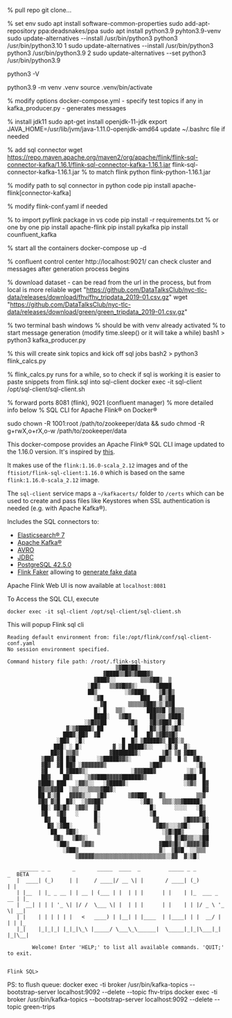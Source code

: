 % pull repo
git clone...

% set env
sudo apt install software-common-properties
sudo add-apt-repository ppa:deadsnakes/ppa
sudo apt install python3.9 pyhton3.9-venv
sudo update-alternatives --install /usr/bin/python3 python3 /usr/bin/python3.10 1
sudo update-alternatives --install /usr/bin/python3 python3 /usr/bin/python3.9 2
sudo update-alternatives --set python3 /usr/bin/python3.9

python3 -V

python3.9 -m venv .venv
source .venv/bin/activate

% modify options
docker-compose.yml - specify test topics if any
in kafka_producer.py - generates messages

% install jdk11
sudo apt-get install openjdk-11-jdk
export JAVA_HOME=/usr/lib/jvm/java-1.11.0-openjdk-amd64
update ~/.bashrc file if needed

% add sql connector 
wget  https://repo.maven.apache.org/maven2/org/apache/flink/flink-sql-connector-kafka/1.16.1/flink-sql-connector-kafka-1.16.1.jar
flink-sql-connector-kafka-1.16.1.jar % to match  flink python flink-python-1.16.1.jar

% modify path to sql connector in python code
pip install apache-flink[connector-kafka]

% modify flink-conf.yaml if needed

% to import pyflink package in vs code
pip install -r requirements.txt
% or one by one
pip install apache-flink
pip install pykafka
pip install counfluent_kafka

% start all the containers
docker-compose up -d 

% confluent control center
http://localhost:9021/
can check cluster and messages after generation process begins

% download dataset - can be read from the url in the process, but from local is more reliable 
wget "https://github.com/DataTalksClub/nyc-tlc-data/releases/download/fhv/fhv_tripdata_2019-01.csv.gz"
wget "https://github.com/DataTalksClub/nyc-tlc-data/releases/download/green/green_tripdata_2019-01.csv.gz"

% two terminal bash windows
% should be with venv already activated
% to start message generation (modify time.sleep() or it will take a while)
bash1 > python3 kafka_producer.py

% this will create sink topics and kick off sql jobs
bash2 > python3 flink_calcs.py 

% flink_calcs.py runs for a while, so to check if sql is working it is easier to paste snippets from flink.sql into sql-client
docker exec -it sql-client /opt/sql-client/sql-client.sh

% forward ports 8081 (flink), 9021 (confluent manager)
% more detailed info below
% SQL CLI for Apache Flink® on Docker®

sudo chown -R 1001:root /path/to/zookeeper/data && sudo chmod -R g+rwX,o+rX,o-w /path/to/zookeeper/data

This docker-compose provides an Apache Flink® SQL CLI image updated to the 1.16.0 version. It's inspired by [this](https://github.com/wuchong/flink-sql-demo/tree/v1.11-EN/sql-client).

It makes use of the `flink:1.16.0-scala_2.12` images and of the `ftisiot/flink-sql-client:1.16.0` which is based on the same `flink:1.16.0-scala_2.12` image.

The `sql-client` service maps a `~/kafkacerts/` folder to `/certs` which can be used to create and pass files like Keystores when SSL authentication is needed (e.g. with Apache Kafka®).

Includes the SQL connectors to:
* [Elasticsearch® 7](https://repo.maven.apache.org/maven2/org/apache/flink/flink-sql-connector-elasticsearch7/1.16.0/flink-sql-connector-elasticsearch7-1.16.0.jar)
* [Apache Kafka®](https://repo.maven.apache.org/maven2/org/apache/flink/flink-sql-connector-kafka/1.16.0/flink-sql-connector-kafka-1.16.0.jar)
* [AVRO](https://repo.maven.apache.org/maven2/org/apache/flink/flink-sql-avro-confluent-registry/1.16.0/flink-sql-avro-confluent-registry-1.16.0.jar)
* [JDBC](https://repo.maven.apache.org/maven2/org/apache/flink/flink-connector-jdbc/1.16.0/flink-connector-jdbc-1.16.0.jar)
* [PostgreSQL 42.5.0](https://jdbc.postgresql.org/download/postgresql-42.5.0.jar)
* [Flink Faker](https://github.com/knaufk/flink-faker/releases/download/v0.5.0/flink-faker-0.5.1.jar) allowing to [generate fake data](https://github.com/knaufk/flink-faker)

Apache Flink Web UI is now available at `localhost:8081`

To Access the SQL CLI, execute
```
docker exec -it sql-client /opt/sql-client/sql-client.sh
```

This will popup Flink sql cli

```
Reading default environment from: file:/opt/flink/conf/sql-client-conf.yaml
No session environment specified.

Command history file path: /root/.flink-sql-history
                                   ▒▓██▓██▒
                               ▓████▒▒█▓▒▓███▓▒
                            ▓███▓░░        ▒▒▒▓██▒  ▒
                          ░██▒   ▒▒▓▓█▓▓▒░      ▒████
                          ██▒         ░▒▓███▒    ▒█▒█▒
                            ░▓█            ███   ▓░▒██
                              ▓█       ▒▒▒▒▒▓██▓░▒░▓▓█
                            █░ █   ▒▒░       ███▓▓█ ▒█▒▒▒
                            ████░   ▒▓█▓      ██▒▒▒ ▓███▒
                         ░▒█▓▓██       ▓█▒    ▓█▒▓██▓ ░█░
                   ▓░▒▓████▒ ██         ▒█    █▓░▒█▒░▒█▒
                  ███▓░██▓  ▓█           █   █▓ ▒▓█▓▓█▒
                ░██▓  ░█░            █  █▒ ▒█████▓▒ ██▓░▒
               ███░ ░ █░          ▓ ░█ █████▒░░    ░█░▓  ▓░
              ██▓█ ▒▒▓▒          ▓███████▓░       ▒█▒ ▒▓ ▓██▓
           ▒██▓ ▓█ █▓█       ░▒█████▓▓▒░         ██▒▒  █ ▒  ▓█▒
           ▓█▓  ▓█ ██▓ ░▓▓▓▓▓▓▓▒              ▒██▓           ░█▒
           ▓█    █ ▓███▓▒░              ░▓▓▓███▓          ░▒░ ▓█
           ██▓    ██▒    ░▒▓▓███▓▓▓▓▓██████▓▒            ▓███  █
          ▓███▒ ███   ░▓▓▒░░   ░▓████▓░                  ░▒▓▒  █▓
          █▓▒▒▓▓██  ░▒▒░░░▒▒▒▒▓██▓░                            █▓
          ██ ▓░▒█   ▓▓▓▓▒░░  ▒█▓       ▒▓▓██▓    ▓▒          ▒▒▓
          ▓█▓ ▓▒█  █▓░  ░▒▓▓██▒            ░▓█▒   ▒▒▒░▒▒▓█████▒
           ██░ ▓█▒█▒  ▒▓▓▒  ▓█                █░      ░░░░   ░█▒
           ▓█   ▒█▓   ░     █░                ▒█              █▓
            █▓   ██         █░                 ▓▓        ▒█▓▓▓▒█░
             █▓ ░▓██░       ▓▒                  ▓█▓▒░░░▒▓█░    ▒█
              ██   ▓█▓░      ▒                    ░▒█▒██▒      ▓▓
               ▓█▒   ▒█▓▒░                         ▒▒ █▒█▓▒▒░░▒██
                ░██▒    ▒▓▓▒                     ▓██▓▒█▒ ░▓▓▓▓▒█▓
                  ░▓██▒                          ▓░  ▒█▓█  ░░▒▒▒
                      ▒▓▓▓▓▓▒▒▒▒▒▒▒▒▒▒▒▒▒▒▒▒▒▒▒▒▒▒▒░░▓▓  ▓░▒█░

    ______ _ _       _       _____  ____  _         _____ _ _            _  BETA   
   |  ____| (_)     | |     / ____|/ __ \| |       / ____| (_)          | |  
   | |__  | |_ _ __ | | __ | (___ | |  | | |      | |    | |_  ___ _ __ | |_
   |  __| | | | '_ \| |/ /  \___ \| |  | | |      | |    | | |/ _ \ '_ \| __|
   | |    | | | | | |   <   ____) | |__| | |____  | |____| | |  __/ | | | |_
   |_|    |_|_|_| |_|_|\_\ |_____/ \___\_\______|  \_____|_|_|\___|_| |_|\__|

        Welcome! Enter 'HELP;' to list all available commands. 'QUIT;' to exit.


Flink SQL>
```
PS: to flush queue:
docker exec -ti broker /usr/bin/kafka-topics --bootstrap-server localhost:9092 --delete --topic fhv-trips
docker exec -ti broker /usr/bin/kafka-topics --bootstrap-server localhost:9092 --delete --topic green-trips
